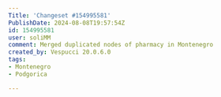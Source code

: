 ```yaml
---
Title: 'Changeset #154995581'
PublishDate: 2024-08-08T19:57:54Z
id: 154995581
user: soliMM
comment: Merged duplicated nodes of pharmacy in Montenegro
created_by: Vespucci 20.0.6.0
tags:
- Montenegro
- Podgorica

---
```


